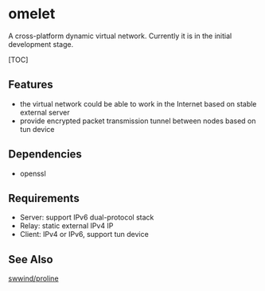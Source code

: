 # omelet

A cross-platform dynamic virtual network. Currently it is in the initial development stage.

[TOC]

## Features

- the virtual network could be able to work in the Internet based on stable external server
- provide encrypted packet transmission tunnel between nodes based on tun device

## Dependencies

- openssl

## Requirements

- Server: support IPv6 dual-protocol stack
- Relay: static external IPv4 IP
- Client: IPv4 or IPv6, support tun device

## See Also

[swwind/proline](https://github.com/swwind/proline)